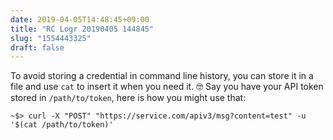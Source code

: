```yaml
---
date: 2019-04-05T14:48:45+09:00
title: "RC Logr 20190405 144845"
slug: "1554443325"
draft: false
---
```


To avoid storing a credential in command line history, you can store it in a file and use `cat` to insert it when you need it. 🤓 Say you have your API token stored in `/path/to/token`, here is how you might use that: 

```shell
~$> curl -X "POST" "https://service.com/apiv3/msg?content=test" -u '$(cat /path/to/token)'
```
